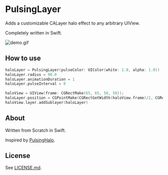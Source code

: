 # PulsingLayer

Adds a customizable CALayer halo effect to any arbitrary UIView.

Completely written in Swift.

![demo.gif](http://s.kida.io/pulsinglayer_demo.gif)

## How to use

```swift
haloLayer = PulsingLayer(pulseColor: UIColor(white: 1.0, alpha: 1.0))
haloLayer.radius = 90.0
haloLayer.animationDuration = 1
haloLayer.pulseInterval = 0
        
haloView = UIView(frame: CGRectMake(65, 65, 50, 50));
haloLayer.position = CGPointMake(CGRectGetWidth(haloView.frame)/2, CGRectGetHeight(haloView.frame)/2)
haloView.layer.addSublayer(haloLayer)
```

## About

Written from Scratch in Swift.

Inspired by [PulsingHalo](https://github.com/shu223/PulsingHalo).

## License

See [LICENSE.md](LICENSE.md).